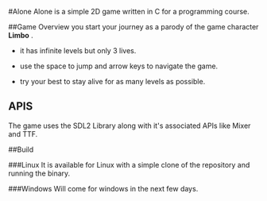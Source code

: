 #Alone
Alone is a simple 2D game written in C for a programming course.

##Game Overview
you start your journey as a parody of the game character **Limbo** .

- it has infinite levels but only 3 lives.

- use the space to jump and arrow keys to navigate the game.

- try your best to stay alive for as many levels as possible.


## APIS
The game uses the SDL2 Library along with it's associated APIs like Mixer and TTF.

##Build

###Linux
It is available for Linux with a simple clone of the repository and running the binary.

###Windows
Will come for windows in the next few days.